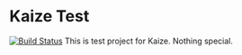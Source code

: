 Kaize Test
==========
[![Build Status](https://travis-ci.org/vemperor/kaize_test.png?branch=master)](https://travis-ci.org/vemperor/kaize_test)
This is test project for Kaize. Nothing special.
